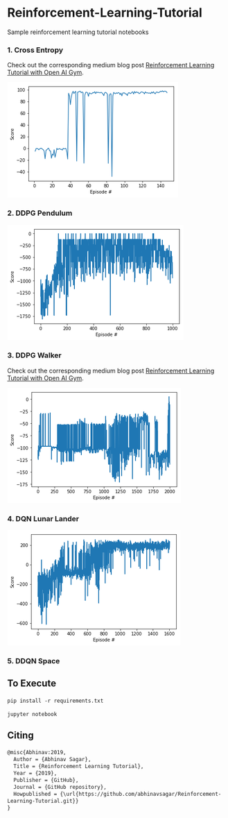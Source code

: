 # Reinforcement-Learning-Tutorial

Sample reinforcement learning tutorial notebooks

### 1. Cross Entropy

Check out the corresponding medium blog post [Reinforcement Learning Tutorial with Open AI Gym](https://medium.com/@abhinav.sagar/reinforcement-learning-tutorial-with-open-ai-gym-9b11f4e3c204).

![rl](rl1.png)

### 2. DDPG Pendulum

![rl](rl2.png)

### 3. DDPG Walker

Check out the corresponding medium blog post [Reinforcement Learning Tutorial with Open AI Gym](https://medium.com/@abhinav.sagar/reinforcement-learning-tutorial-with-open-ai-gym-6215a7a15970).

![rl](rl3.png)

### 4. DQN Lunar Lander

![rl](rl4.png)

### 5. DDQN Space


## To Execute

`pip install -r requirements.txt`

`jupyter notebook`

## Citing

```
@misc{Abhinav:2019,
  Author = {Abhinav Sagar},
  Title = {Reinforcement Learning Tutorial},
  Year = {2019},
  Publisher = {GitHub},
  Journal = {GitHub repository},
  Howpublished = {\url{https://github.com/abhinavsagar/Reinforcement-Learning-Tutorial.git}}
}
```
